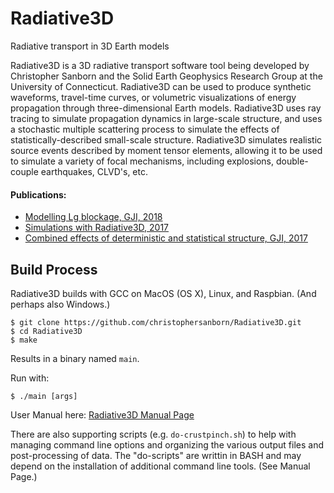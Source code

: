 # Radiative3D
Radiative transport in 3D Earth models

Radiative3D is a 3D radiative transport software tool being developed by Christopher Sanborn and the Solid Earth Geophysics Research Group at the University of Connecticut. Radiative3D can be used to produce synthetic waveforms, travel-time curves, or volumetric visualizations of energy propagation through three-dimensional Earth models. Radiative3D uses ray tracing to simulate propagation dynamics in large-scale structure, and uses a stochastic multiple scattering process to simulate the effects of statistically-described small-scale structure. Radiative3D simulates realistic source events described by moment tensor elements, allowing it to be used to simulate a variety of focal mechanisms, including explosions, double-couple earthquakes, CLVD's, etc.

#### Publications:

* [Modelling Lg blockage, GJI, 2018](https://academic.oup.com/gji/article/214/2/1426/5000173)
* [Simulations with Radiative3D, 2017](https://opencommons.uconn.edu/dissertations/1460/)
* [Combined effects of deterministic and statistical structure, GJI, 2017](https://academic.oup.com/gji/article/210/2/1143/3833065)

## Build Process

Radiative3D builds with GCC on MacOS (OS X), Linux, and Raspbian.  (And perhaps also Windows.)

```
$ git clone https://github.com/christophersanborn/Radiative3D.git
$ cd Radiative3D
$ make
```

Results in a binary named `main`.

Run with:

```
$ ./main [args]
```

User Manual here: [Radiative3D Manual Page](doc/MANUAL.md)

There are also supporting scripts (e.g. `do-crustpinch.sh`) to help with managing command line options and organizing the various output files and post-processing of data.  The "do-scripts" are writtin in BASH and may depend on the installation of additional command line tools.  (See Manual Page.)

